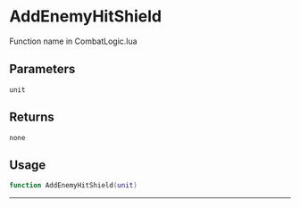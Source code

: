 # AddEnemyHitShield
Function name in CombatLogic.lua
## Parameters
`unit`
## Returns
`none`
## Usage
```lua
function AddEnemyHitShield(unit)
```
---
